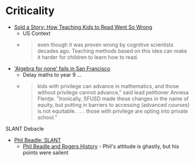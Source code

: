 Criticality
===========

* [Sold a Story: How Teaching Kids to Read Went So Wrong](https://features.apmreports.org/sold-a-story/)
    * US Context
    * > even though it was proven wrong by cognitive scientists decades ago. Teaching methods based on this idea can make it harder for children to learn how to read.
* ['Algebra for none' fails in San Francisco](https://www.joannejacobs.com/post/algebra-for-none-fails-in-san-francisco)
    * Delay maths to year 9 ...
    * > kids with privilege can advance in mathematics, and those without privilege cannot advance," said lead petitioner Annesa Flentje. "Ironically, SFUSD made these changes in the name of equity, but putting in barriers to accessing (advanced courses) is not equitable. . . . those with privilege are opting into private school.” 

SLANT Debacle
* [Phil Beadle: SLANT](https://www.philbeadle.com/SLANT/41/)
    * [Phil Beadle and Rogers History](https://www.youtube.com/watch?v=PbouPjnXYMc) - Phil's attitude is ghastly, but his points were sailent